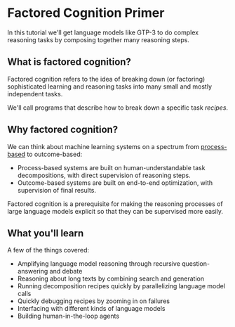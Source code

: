 # Factored Cognition Primer

In this tutorial we'll get language models like GTP-3 to do complex reasoning tasks by composing together many reasoning steps.

## What is factored cognition?

Factored cognition refers to the idea of breaking down (or factoring) sophisticated learning and reasoning tasks into many small and mostly independent tasks.

We'll call programs that describe how to break down a specific task _recipes_.

## Why factored cognition?

We can think about machine learning systems on a spectrum from [process-based](https://ought.org/updates/2022-04-06-process) to outcome-based:

* Process-based systems are built on human-understandable task decompositions, with direct supervision of reasoning steps.
* Outcome-based systems are built on end-to-end optimization, with supervision of final results.

Factored cognition is a prerequisite for making the reasoning processes of large language models explicit so that they can be supervised more easily.

## What you'll learn

A few of the things covered:

* Amplifying language model reasoning through recursive question-answering and debate
* Reasoning about long texts by combining search and generation
* Running decomposition recipes quickly by parallelizing language model calls
* Quickly debugging recipes by zooming in on failures
* Interfacing with different kinds of language models
* Building human-in-the-loop agents
